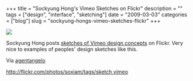 +++
title = "Sockyung Hong's Vimeo Sketches on Flickr"
description = ""
tags = ["design", "interface", "sketching"]
date = "2009-03-03"
categories = ["blog"]
slug = "sockyung-hongs-vimeo-sketches-flickr"
+++



  <div class="notebook-screenshot"><a href="http://flickr.com/photos/soxiam/tags/sketch,vimeo"><img id='bluga-thumbnail-1517' class='bluga-thumbnail large' src='http://media.konigi.com/bluga/
wt49ad5765a60f5.jpg'/></a></div><p>Sockyung Hong posts <a href="http://flickr.com/photos/soxiam/tags/sketch,vimeo">sketches of Vimeo design concepts</a> on Flickr. Very nice to examples of peoples' design sketches like this.</p>
<p>Via <a href="http://twitter.com/agentangelo/statuses/1274272194">agentangelo</a></p>
    
  <a href="http://flickr.com/photos/soxiam/tags/sketch,vimeo">http://flickr.com/photos/soxiam/tags/sketch,vimeo</a>
